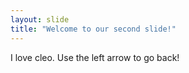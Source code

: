 ```yaml
---
layout: slide
title: "Welcome to our second slide!"
---
```

I love cleo.
Use the left arrow to go back!
